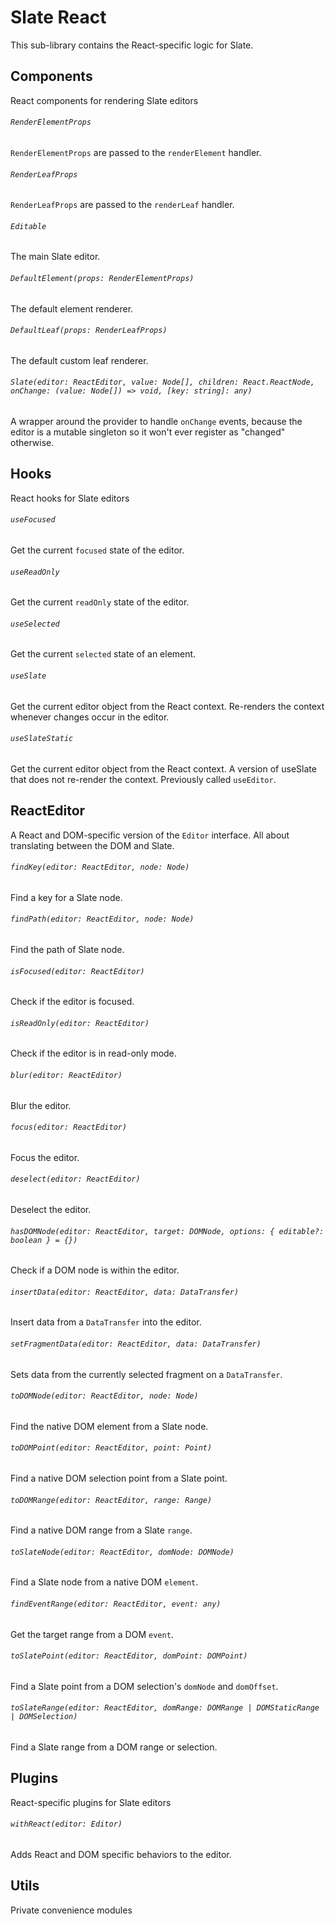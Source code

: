 # Slate React

This sub-library contains the React-specific logic for Slate.

## Components

React components for rendering Slate editors

###### `RenderElementProps`

`RenderElementProps` are passed to the `renderElement` handler.

###### `RenderLeafProps`

`RenderLeafProps` are passed to the `renderLeaf` handler.

###### `Editable`

The main Slate editor.

###### `DefaultElement(props: RenderElementProps)`

The default element renderer.

###### `DefaultLeaf(props: RenderLeafProps)`

The default custom leaf renderer.

###### `Slate(editor: ReactEditor, value: Node[], children: React.ReactNode, onChange: (value: Node[]) => void, [key: string]: any)`

A wrapper around the provider to handle `onChange` events, because the editor is a mutable singleton so it won't ever register as "changed" otherwise.

## Hooks

React hooks for Slate editors

###### `useFocused`

Get the current `focused` state of the editor.

###### `useReadOnly`

Get the current `readOnly` state of the editor.

###### `useSelected`

Get the current `selected` state of an element.

###### `useSlate`

Get the current editor object from the React context. Re-renders the context whenever changes occur in the editor.

###### `useSlateStatic`

Get the current editor object from the React context. A version of useSlate that does not re-render the context. Previously called `useEditor`.

## ReactEditor

A React and DOM-specific version of the `Editor` interface. All about translating between the DOM and Slate.

###### `findKey(editor: ReactEditor, node: Node)`

Find a key for a Slate node.

###### `findPath(editor: ReactEditor, node: Node)`

Find the path of Slate node.

###### `isFocused(editor: ReactEditor)`

Check if the editor is focused.

###### `isReadOnly(editor: ReactEditor)`

Check if the editor is in read-only mode.

###### `blur(editor: ReactEditor)`

Blur the editor.

###### `focus(editor: ReactEditor)`

Focus the editor.

###### `deselect(editor: ReactEditor)`

Deselect the editor.

###### `hasDOMNode(editor: ReactEditor, target: DOMNode, options: { editable?: boolean } = {})`

Check if a DOM node is within the editor.

###### `insertData(editor: ReactEditor, data: DataTransfer)`

Insert data from a `DataTransfer` into the editor.

###### `setFragmentData(editor: ReactEditor, data: DataTransfer)`

Sets data from the currently selected fragment on a `DataTransfer`.

###### `toDOMNode(editor: ReactEditor, node: Node)`

Find the native DOM element from a Slate node.

###### `toDOMPoint(editor: ReactEditor, point: Point)`

Find a native DOM selection point from a Slate point.

###### `toDOMRange(editor: ReactEditor, range: Range)`

Find a native DOM range from a Slate `range`.

###### `toSlateNode(editor: ReactEditor, domNode: DOMNode)`

Find a Slate node from a native DOM `element`.

###### `findEventRange(editor: ReactEditor, event: any)`

Get the target range from a DOM `event`.

###### `toSlatePoint(editor: ReactEditor, domPoint: DOMPoint)`

Find a Slate point from a DOM selection's `domNode` and `domOffset`.

###### `toSlateRange(editor: ReactEditor, domRange: DOMRange | DOMStaticRange | DOMSelection)`

Find a Slate range from a DOM range or selection.

## Plugins

React-specific plugins for Slate editors

###### `withReact(editor: Editor)`

Adds React and DOM specific behaviors to the editor.

## Utils

Private convenience modules
